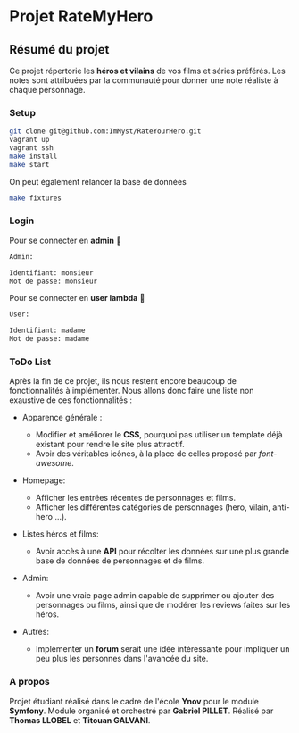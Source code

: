 # Projet RateMyHero

## Résumé du projet

Ce projet répertorie les **héros et vilains** de vos films et séries préférés.
Les notes sont attribuées par la communauté pour donner une note réaliste à chaque personnage.

### Setup

```bash
git clone git@github.com:ImMyst/RateYourHero.git
vagrant up
vagrant ssh
make install
make start
```
On peut également relancer la base de données

```bash
make fixtures
```

### Login
Pour se connecter en **admin** :angel:

```bash
Admin:

Identifiant: monsieur
Mot de passe: monsieur
```

Pour se connecter en **user lambda** :baby:

```bash
User:

Identifiant: madame
Mot de passe: madame
```

### ToDo List

Après la fin de ce projet, ils nous restent encore beaucoup de fonctionnalités à implémenter. Nous allons donc faire une liste non exaustive de ces fonctionnalités :

- Apparence générale :
  - Modifier et améliorer le **CSS**, pourquoi pas utiliser un template déjà existant pour rendre le site plus attractif.
  - Avoir des véritables icônes, à la place de celles proposé par *font-awesome*.

- Homepage:
  - Afficher les entrées récentes de personnages et films.
  - Afficher les différentes catégories de personnages (hero, vilain, anti-hero ...).

- Listes héros et films:
  - Avoir accès à une **API** pour récolter les données sur une plus grande base de données de personnages et de films.

- Admin:
  - Avoir une vraie page admin capable de supprimer ou ajouter des personnages ou films, ainsi que de modérer les reviews faites sur les héros.

- Autres:
  - Implémenter un **forum** serait une idée intéressante pour impliquer un peu plus les personnes dans l'avancée du site.



### A propos

Projet étudiant réalisé dans le cadre de l'école **Ynov** pour le module **Symfony**. Module organisé et orchestré par **Gabriel PILLET**.
Réalisé par **Thomas LLOBEL** et **Titouan GALVANI**.
